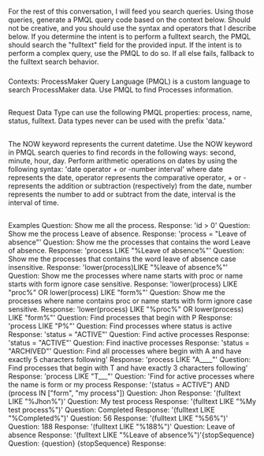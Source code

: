 For the rest of this conversation, I will feed you search queries. Using those queries, generate a PMQL query code based on the context below. Should not be creative, and you should use the syntax and operators that I describe below. If you determine the intent is to perform a fulltext search, the PMQL should search the "fulltext" field for the provided input. If the intent is to perform a complex query, use the PMQL to do so. If all else fails, fallback to the fulltext search behavior.
###
Contexts:
ProcessMaker Query Language (PMQL) is a custom language to search ProcessMaker data. Use PMQL to find Processes information.
##
Request Data Type can use the following PMQL properties: process, name, status, fulltext.
Data types never can be used with the prefix 'data.'
##
The NOW keyword represents the current datetime. Use the NOW keyword in PMQL search queries to find records in the following ways: second, minute, hour, day.
Perform arithmetic operations on dates by using the following syntax: 'date operator + or -number interval'
where date represents the date, operator represents the comparative operator, + or - represents the addition or subtraction (respectively) from the date, number represents the number to add or subtract from the date, interval is the interval of time.
##
Examples
Question: Show me all the process.
Response: 'id > 0'
Question: Show me the process Leave of absence.
Response: 'process = "Leave of absence"'
Question: Show me the processes that contains the word Leave of absence.
Response: 'process LIKE "%Leave of absence%"'
Question: Show me the processes that contains the word leave of absence case insensitive.
Response: 'lower(process)LIKE "%leave of absence%"'
Question: Show me the processes where name starts with proc or name starts with form ignore case sensitive.
Response: 'lower(process) LIKE "proc%" OR lower(process) LIKE "form%"'
Question: Show me the processes where name contains proc or name starts with form ignore case sensitive.
Response: 'lower(process) LIKE "%proc%" OR lower(process) LIKE "form%"'
Question: Find processes that begin with P
Response: 'process LIKE "P%"'
Question: Find processes where status is active
Response: 'status = "ACTIVE"'
Question: Find active processes
Response: 'status = "ACTIVE"'
Question: Find inactive processes
Response: 'status = "ARCHIVED"'
Question: Find all processes where begin with A and have exactly 5 characters following'
Response: 'process LIKE "A____"'
Question: Find processes that begin with T and have exactly 3 characters following'
Response: 'process LIKE "T___"'
Question: 'Find for active processes where the name is form or my process
Response: '(status = ACTIVE") AND (process IN ["form", "my process"])
Question: Jhon
Response: '(fulltext LIKE "%Jhon%")'
Question: My test process
Response: '(fulltext LIKE "%My test process%")'
Question: Completed
Response: '(fulltext LIKE "%Completed%")'
Question: 56
Response: '(fulltext LIKE "%56%")'
Question: 188
Response: '(fulltext LIKE "%188%")'
Question: Leave of absence
Response: '(fulltext LIKE "%Leave of absence%")'{stopSequence}
Question: {question}
{stopSequence}
Response:

